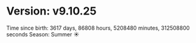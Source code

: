 # Version: v9.10.25
Time since birth: 3617 days, 86808 hours, 5208480 minutes, 312508800 seconds
Season: Summer ☀️
